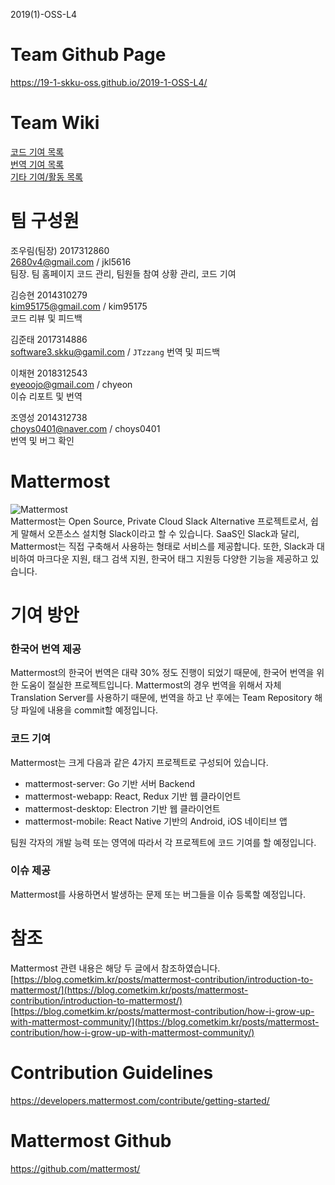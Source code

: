 2019(1)-OSS-L4  

# Team Github Page
https://19-1-skku-oss.github.io/2019-1-OSS-L4/

# Team Wiki
[코드 기여 목록](https://github.com/19-1-skku-oss/2019-1-OSS-L4/wiki/%EC%BD%94%EB%93%9C-%EA%B8%B0%EC%97%AC-%EB%AA%A9%EB%A1%9D)  
[번역 기여 목록](https://github.com/19-1-skku-oss/2019-1-OSS-L4/wiki/%EB%B2%88%EC%97%AD-%EA%B8%B0%EC%97%AC-%EB%AA%A9%EB%A1%9D)  
[기타 기여/활동 목록](https://github.com/19-1-skku-oss/2019-1-OSS-L4/wiki/%EA%B8%B0%ED%83%80-%EA%B8%B0%EC%97%AC,%ED%99%9C%EB%8F%99-%EB%AA%A9%EB%A1%9D)  

# 팀 구성원
조우림(팀장) 2017312860  
2680v4@gmail.com / jkl5616  
팀장. 팀 홈페이지 코드 관리, 팀원들 참여 상황 관리, 코드 기여

김승현 2014310279  
kim95175@gmail.com / kim95175  
코드 리뷰 및 피드백

김준태 2017314886  
software3.skku@gamil.com / `JTzzang`
번역 및 피드백 

이채현 2018312543  
eyeoojo@gmail.com / chyeon  
이슈 리포트 및 번역

조영성 2014312738  
choys0401@naver.com / choys0401  
번역 및 버그 확인

# Mattermost
![Mattermost](http://www.mattermost.org/wp-content/uploads/2016/03/logoHorizontalPreview.png)  
Mattermost는 Open Source, Private Cloud Slack Alternative 프로젝트로서, 쉽게 말해서 오픈소스 설치형 Slack이라고 할 수 있습니다.
SaaS인 Slack과 달리, Mattermost는 직접 구축해서 사용하는 형태로 서비스를 제공합니다. 또한, Slack과 대비하여 마크다운 지원, 태그 검색 지원, 한국어 태그 지원등 다양한 기능을 제공하고 있습니다.

# 기여 방안

### 한국어 번역 제공
Mattermost의 한국어 번역은 대략 30% 정도 진행이 되었기 때문에, 한국어 번역을 위한 도움이 절실한 프로젝트입니다.
Mattermost의 경우 번역을 위해서 자체 Translation Server를 사용하기 때문에, 번역을 하고 난 후에는 Team Repository 해당 파일에 내용을 commit할 예정입니다.

### 코드 기여
Mattermost는 크게 다음과 같은 4가지 프로젝트로 구성되어 있습니다.
- mattermost-server: Go 기반 서버 Backend
- mattermost-webapp: React, Redux 기반 웹 클라이언트
- mattermost-desktop: Electron 기반 웹 클라이언트
- mattermost-mobile: React Native 기반의 Android, iOS 네이티브 앱

팀원 각자의 개발 능력 또는 영역에 따라서 각 프로젝트에 코드 기여를 할 예정입니다.

### 이슈 제공
Mattermost를 사용하면서 발생하는 문제 또는 버그들을 이슈 등록할 예정입니다.

# 참조
Mattermost 관련 내용은 해당 두 글에서 참조하였습니다.  
[https://blog.cometkim.kr/posts/mattermost-contribution/introduction-to-mattermost/](https://blog.cometkim.kr/posts/mattermost-contribution/introduction-to-mattermost/)  
[https://blog.cometkim.kr/posts/mattermost-contribution/how-i-grow-up-with-mattermost-community/](https://blog.cometkim.kr/posts/mattermost-contribution/how-i-grow-up-with-mattermost-community/)  

# Contribution Guidelines
https://developers.mattermost.com/contribute/getting-started/

# Mattermost Github
https://github.com/mattermost/
